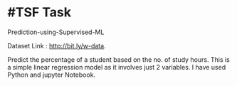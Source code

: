 # #TSF Task

Prediction-using-Supervised-ML

Dataset Link : http://bit.ly/w-data.

Predict the percentage of a student based on the no. of study hours.
This is a simple linear regression model as it involves just 2 variables.
I have used Python and jupyter Notebook.
